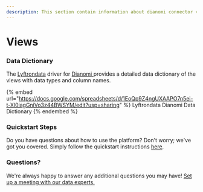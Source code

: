 ```yaml
---
description: This section contain information about dianomi connector views information
---
```


# Views

### Data Dictionary

The [Lyftrondata](https://www.lyftrondata.com/) driver for [Dianomi](https://www.lyftrondata.com/integration/Dianomi/)[ ](https://www.lyftrondata.com/integration/dianomi/)provides a detailed data dictionary of the views with data types and column names.

{% embed url="https://docs.google.com/spreadsheets/d/1EoQp9Z4ngUXAAPO7n5ei-t-Xl0iagGniVo3z44BWSYM/edit?usp=sharing" %}
Lyftrondata Dianomi Data Dictionary
{% endembed %}

### Quickstart Steps

Do you have questions about how to use the platform? Don't worry; we've got you covered. Simply follow the quickstart instructions [here](../../../../quickstart-steps.md).

### Questions? <a href="#questions" id="questions"></a>

We're always happy to answer any additional questions you may have! [Set up a meeting with our data experts.](https://www.lyftrondata.com/book-a-meeting/)


